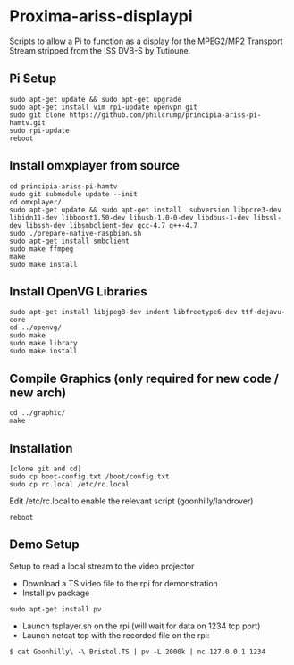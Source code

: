# Proxima-ariss-displaypi

Scripts to allow a Pi to function as a display for the MPEG2/MP2 Transport Stream stripped from the ISS DVB-S by Tutioune.

## Pi Setup

```
sudo apt-get update && sudo apt-get upgrade
sudo apt-get install vim rpi-update openvpn git
sudo git clone https://github.com/philcrump/principia-ariss-pi-hamtv.git
sudo rpi-update
reboot
```

## Install omxplayer from source

```
cd principia-ariss-pi-hamtv
sudo git submodule update --init
cd omxplayer/
sudo apt-get update && sudo apt-get install  subversion libpcre3-dev libidn11-dev libboost1.50-dev libusb-1.0-0-dev libdbus-1-dev libssl-dev libssh-dev libsmbclient-dev gcc-4.7 g++-4.7
sudo ./prepare-native-raspbian.sh
sudo apt-get install smbclient
sudo make ffmpeg
make
sudo make install
```

## Install OpenVG Libraries

```
sudo apt-get install libjpeg8-dev indent libfreetype6-dev ttf-dejavu-core
cd ../openvg/
sudo make
sudo make library
sudo make install
```

## Compile Graphics (only required for new code / new arch)
```
cd ../graphic/
make
```

## Installation

```
[clone git and cd]
sudo cp boot-config.txt /boot/config.txt
sudo cp rc.local /etc/rc.local
```

Edit /etc/rc.local to enable the relevant script (goonhilly/landrover)

```
reboot
```
## Demo Setup

Setup to read a local stream to the video projector

* Download a TS video file to the rpi for demonstration
* Install pv package
```
sudo apt-get install pv
```
* Launch tsplayer.sh on the rpi (will wait for data on 1234 tcp port)
* Launch netcat tcp with the recorded file on the rpi:
```
$ cat Goonhilly\ -\ Bristol.TS | pv -L 2000k | nc 127.0.0.1 1234
```
